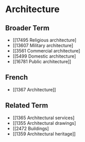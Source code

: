 # Architecture  

## Broader Term

- [[17495 Religious architecture]
- [[13607 Military architecture]
- [[3561 Commercial architecture]
- [[5499 Domestic architecture]
- [[16781 Public architecture]]  

## French

- [[1367 Architecture]]  

## Related Term

- [[1365 Architectural services]
- [[1355 Architectural drawings]
- [[2472 Buildings]
- [[1359 Architectural heritage]]  

